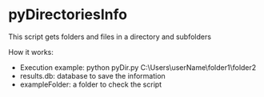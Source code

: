 # pyDirectoriesInfo
This script gets folders and files in a directory and subfolders

How it works:
- Execution example: python pyDir.py C:\Users\userName\folder1\folder2
- results.db: database to save the information
- exampleFolder: a folder to check the script
